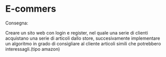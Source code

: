 # E-commers

Consegna:
  
  Creare un sito web con login e register, nel quale una serie di clienti acquistano una serie di articoli dallo store,
  succesivamente implementare un algoritmo in grado di consigliare al cliente articoli simili che potrebbero interessagli.(tipo amazon)
